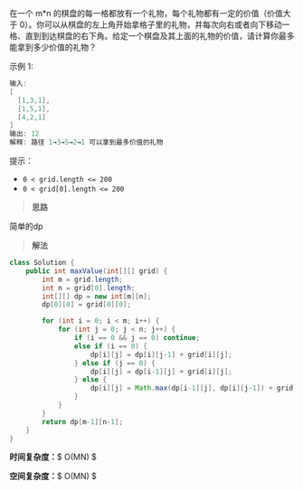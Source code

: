 在一个 m*n 的棋盘的每一格都放有一个礼物，每个礼物都有一定的价值（价值大于 0）。你可以从棋盘的左上角开始拿格子里的礼物，并每次向右或者向下移动一格、直到到达棋盘的右下角。给定一个棋盘及其上面的礼物的价值，请计算你最多能拿到多少价值的礼物？

 

示例 1:
```java
输入: 
[
  [1,3,1],
  [1,5,1],
  [4,2,1]
]
输出: 12
解释: 路径 1→3→5→2→1 可以拿到最多价值的礼物
```

提示：

- `0 < grid.length <= 200`
- `0 < grid[0].length <= 200`



> **思路**

简单的dp



> **解法**

```java
class Solution {
    public int maxValue(int[][] grid) {
        int m = grid.length;
        int n = grid[0].length;
        int[][] dp = new int[m][n];
        dp[0][0] = grid[0][0];

        for (int i = 0; i < m; i++) {
            for (int j = 0; j < n; j++) {
                if (i == 0 && j == 0) continue;
                else if (i == 0) {
                    dp[i][j] = dp[i][j-1] + grid[i][j];
                } else if (j == 0) {
                    dp[i][j] = dp[i-1][j] + grid[i][j];
                } else {
                    dp[i][j] = Math.max(dp[i-1][j], dp[i][j-1]) + grid[i][j];
                }
            }
        }
        return dp[m-1][n-1];
    }
}
```

**时间复杂度：**$ O(MN) $

**空间复杂度：**$ O(MN) $
